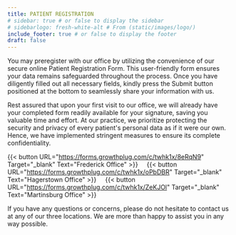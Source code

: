 ```yaml
---
title: PATIENT REGISTRATION
# sidebar: true # or false to display the sidebar
# sidebarlogo: fresh-white-alt # From (static/images/logo/)
include_footer: true # or false to display the footer
draft: false
---
```


You may preregister with our office by utilizing the convenience of our secure online Patient Registration Form. This user-friendly form ensures your data remains safeguarded throughout the process. Once you have diligently filled out all necessary fields, kindly press the Submit button positioned at the bottom to seamlessly share your information with us.

Rest assured that upon your first visit to our office, we will already have your completed form readily available for your signature, saving you valuable time and effort. At our practice, we prioritize protecting the security and privacy of every patient's personal data as if it were our own. Hence, we have implemented stringent measures to ensure its complete confidentiality.

{{< button URL="https://forms.growthplug.com/c/twhk1x/8eRqN9" Target="_blank" Text="Frederick Office" >}}&nbsp;&nbsp;&nbsp;&nbsp;
{{< button URL="https://forms.growthplug.com/c/twhk1x/oPbDBR" Target="_blank" Text="Hagerstown Office" >}}&nbsp;&nbsp;&nbsp;&nbsp;
{{< button URL="https://forms.growthplug.com/c/twhk1x/ZeKJOl" Target="_blank" Text="Martinsburg Office" >}}

If you have any questions or concerns, please do not hesitate to contact us at any of our three locations. We are more than happy to assist you in any way possible.
